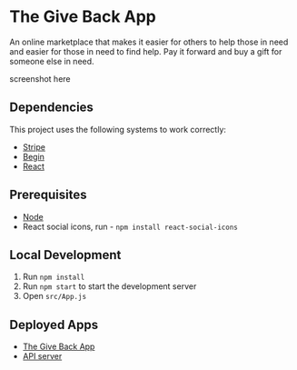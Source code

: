 # The Give Back App
An online marketplace that makes it easier for others to help those in need and easier for those in need to find help. Pay it forward and buy a gift for someone else in need.

screenshot here

## Dependencies

This project uses the following systems to work correctly:

- [Stripe](https://stripe.com/)
- [Begin](https://begin.com/)
- [React](https://github.com/facebook/react)

## Prerequisites

- [Node](https://nodejs.org/en/)
- React social icons, run - `npm install react-social-icons`

## Local Development

1. Run `npm install`
2. Run `npm start` to start the development server
3. Open `src/App.js`

## Deployed Apps

- [The Give Back App](https://ecstatic-tereshkova-89616f.netlify.app/)
- [API server](https://stars-e5e-staging.begin.app/)